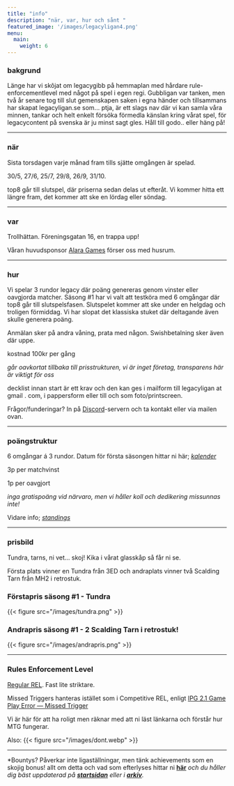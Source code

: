 ```yaml
---
title: "info"
description: "när, var, hur och sånt "
featured_image: '/images/legacyligan4.png'
menu:
  main:
    weight: 6
---
```


### bakgrund
Länge har vi skôjat om legacygibb på hemmaplan med hårdare rule-enforcementlevel med något på spel i egen regi. Gubbligan var tanken, men två år senare tog till slut gemenskapen saken i egna händer och tillsammans har skapat legacyligan.se som... ptja, är ett slags nav där vi kan samla våra minnen, tankar och helt enkelt försöka förmedla känslan kring vårat spel, för legacycontent på svenska är ju minst sagt gles. Håll till godo.. eller häng på!

------

### när
Sista torsdagen varje månad fram tills sjätte omgången är spelad.

30/5, 27/6, 25/7, 29/8, 26/9, 31/10. 

top8 går till slutspel, där priserna sedan delas ut efteråt. Vi kommer hitta ett längre fram, det kommer att ske en lördag eller söndag. 

------

### var 

Trollhättan. Föreningsgatan 16, en trappa upp!

Våran huvudsponsor [Alara Games](https://www.alaragames.se) förser oss med husrum.
 
------

### hur
Vi spelar 3 rundor legacy där poäng genereras genom vinster eller oavgjorda matcher. Säsong #1 har vi valt att testköra med 6 omgångar där top8 går till slutspelsfasen. Slutspelet kommer att ske under en helgdag och troligen förmiddag. Vi har slopat det klassiska stuket där deltagande även skulle generera poäng. 

Anmälan sker på andra våning, prata med någon. Swishbetalning sker även där uppe.

kostnad 100kr per gång

  *går oavkortat tillbaka till prisstrukturen, vi är inget företag, transparens här är viktigt för oss*

decklist innan start är ett krav och den kan ges i mailform till legacyligan at gmail . com, i pappersform eller till och som foto/printscreen.  

Frågor/funderingar?  In på [Discord](https://discord.com/invite/ZKZMnAafVR)-servern och ta kontakt eller via mailen ovan.

------

### poängstruktur
6 omgångar á 3 rundor. Datum för första säsongen hittar ni här; *[kalender](kalender.md)*

3p per matchvinst 

1p per oavgjort

*inga gratispoäng vid närvaro, men vi håller koll och dedikering missunnas inte!*  

Vidare info; *[standings](standings.md)* 

------

### prisbild 
Tundra, tarns, ni vet... skoj! Kika i vårat glasskåp så får ni se. 

Första plats vinner en Tundra från 3ED och andraplats vinner två Scalding Tarn från MH2 i retrostuk. 
### Förstapris säsong #1 - Tundra
{{< figure src="/images/tundra.png" >}}

### Andrapris säsong #1 - 2 Scalding Tarn i retrostuk!
{{< figure src="/images/andrapris.png" >}}

------

### Rules Enforcement Level 
[Regular REL](https://blogs.magicjudges.org/rules/jar/). Fast lite striktare. 

Missed Triggers hanteras istället som i Competitive REL, enligt [IPG 2.1 Game Play Error — Missed Trigger](https://blogs.magicjudges.org/rules/ipg2-1/)

Vi är här för att ha roligt men räknar med att ni läst länkarna och förstår hur MTG fungerar.  

Also: {{< figure src="/images/dont.webp" >}}

------

*Bountys? Påverkar inte ligaställningar, men tänk achievements som en skojig bonus! allt om detta och vad som efterlyses hittar ni **[här](bountystatic.md)** *och du håller dig bäst uppdaterad på **[startsidan](_index.md)** eller i **[arkiv](post/_index.md)**.*
